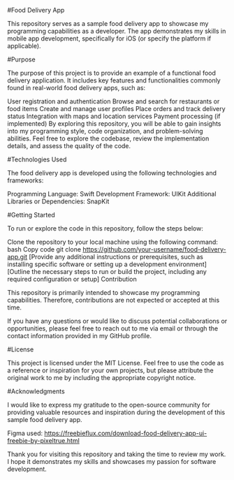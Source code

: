 #Food Delivery App

This repository serves as a sample food delivery app to showcase my programming capabilities as a developer. The app demonstrates my skills in mobile app development, specifically for iOS (or specify the platform if applicable).

#Purpose

The purpose of this project is to provide an example of a functional food delivery application. It includes key features and functionalities commonly found in real-world food delivery apps, such as:

User registration and authentication
Browse and search for restaurants or food items
Create and manage user profiles
Place orders and track delivery status
Integration with maps and location services
Payment processing (if implemented)
By exploring this repository, you will be able to gain insights into my programming style, code organization, and problem-solving abilities. Feel free to explore the codebase, review the implementation details, and assess the quality of the code.

#Technologies Used

The food delivery app is developed using the following technologies and frameworks:

Programming Language: Swift
Development Framework: UIKit 
Additional Libraries or Dependencies:
SnapKit

#Getting Started

To run or explore the code in this repository, follow the steps below:

Clone the repository to your local machine using the following command:
bash
Copy code
git clone https://github.com/your-username/food-delivery-app.git
[Provide any additional instructions or prerequisites, such as installing specific software or setting up a development environment]
[Outline the necessary steps to run or build the project, including any required configuration or setup]
Contribution

This repository is primarily intended to showcase my programming capabilities. Therefore, contributions are not expected or accepted at this time.

If you have any questions or would like to discuss potential collaborations or opportunities, please feel free to reach out to me via email or through the contact information provided in my GitHub profile.

#License

This project is licensed under the MIT License. Feel free to use the code as a reference or inspiration for your own projects, but please attribute the original work to me by including the appropriate copyright notice.

#Acknowledgments

I would like to express my gratitude to the open-source community for providing valuable resources and inspiration during the development of this sample food delivery app.

Figma used: https://freebieflux.com/download-food-delivery-app-ui-freebie-by-pixeltrue.html

Thank you for visiting this repository and taking the time to review my work. I hope it demonstrates my skills and showcases my passion for software development.
